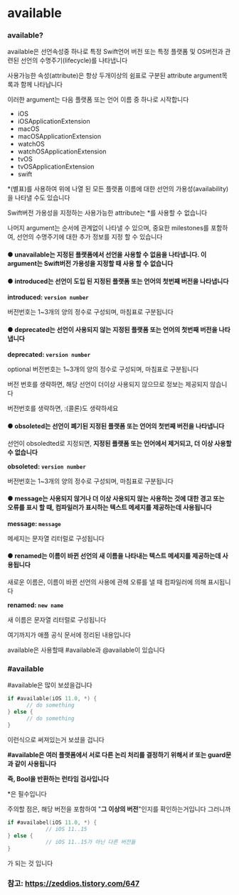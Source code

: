 # available

### available?

available은 선언속성중 하나로 특정 Swift언어 버전 또는 특정 플랫폼 및 OS버전과 관련된 선언의 수명주기(lifecycle)를 나타냅니다

사용가능한 속성(attribute)은 항상 두개이상의 쉼표로 구분된 attribute argument목록과 함께 나타납니다

이러한 argument는 다음 플랫폼 또는 언어 이름 중 하나로 시작합니다

* iOS
* iOSApplicationExtension
* macOS
* macOSApplicationExtension
* watchOS
* watchOSApplicationExtension
* tvOS
* tvOSApplicationExtension
* swift

\*(별표)를 사용하여 위에 나열 된 모든 플랫폼 이름에 대한 선언의 가용성(availability)을 나타낼 수도 있습니다

Swift버전 가용성을 지정하는 사용가능한 attribute는 \*를 사용할 수 없습니다

나머지 argument는 순서에 관계없이 나타낼 수 있으며, 중요한 milestones를 포함하여, 선언의 수명주기에 대한 추가 정보를 지정 할 수 있습니다

#### ● unavailable는 지정된 플랫폼에서 선언을 사용할 수 없음을 나타냅니다. 이 argument는 Swift버전 가용성을 지정할 때 사용 할 수 없습니다

#### ● introduced는 선언이 도입 된 지정된 플랫폼 또는 언어의 첫번째 버전을 나타냅니다

**introduced: `version number`**

버전번호는 1~3개의 양의 정수로 구성되며, 마침표로 구분됩니다

#### ● deprecated는 선언이 사용되지 않는 지정된 플랫폼 또는 언어의 첫번째 버전을 나타냅니다

**deprecated: `version number`**

optional 버전번호는 1~3개의 양의 정수로 구성되며, 마침표로 구분됩니다

버전 번호를 생략하면, 해당 선언이 더이상 사용되지 않으므로 정보는 제공되지 않습니다

버전번호를 생략하면, :(콜론)도 생략하세요

#### ● obsoleted는 선언이 폐기된 지정된 플랫폼 또는 언어의 첫번째 버전을 나타냅니다

선언이 obsoledted로 지정되면, **지정된 플랫폼 또는 언어에서 제거되고, 더 이상 사용할 수 없습니다**

**obsoleted: `version number`**

버전번호는 1~3개의 양의 정수로 구성되며, 마침표로 구분됩니다

#### ● message는 사용되지 않거나 더 이상 사용되지 않는 사용하는 것에 대한 경고 또는 오류를 표시 할 때, 컴파일러가 표시하는 텍스트 메세지를 제공하는데 사용됩니다

**message: `message`**

메세지는 문자열 리터럴로 구성됩니다

#### ● renamed는 이름이 바뀐 선언의 새 이름을 나타내는 텍스트 메세지를 제공하는데 사용됩니다 

새로운 이름은, 이름이 바뀐 선언의 사용에 관헤 오류를 낼 때 컴파일러에 의해 표시됩니다

**renamed: `new name`**

새 이름은 문자열 리터럴로 구성됩니다

여기까지가 애플 공식 문서에 정리된 내용입니다

available은 사용할때 #available과 @available이 있습니다

### \#available

\#available은 많이 보셨을겁니다

```swift
if #available(iOS 11.0, *) {
      // do something
} else {
      // do something
}
```
이런식으로 써져있는거 보셨을 겁니다

**\#available은 여러 플랫폼에서 서로 다른 논리 처리를 결정하기 위해서 if 또는 guard문과 같이 사용됩니다**

**즉, Bool을 반환하는 런타임 검사입니다**

\*은 필수입니다

주의할 점은, 해당 버전을 포함하여 "**그 이상의 버전**"인지를 확인하는거입니다 그러니까

```swift
if #availabel(iOS 11.0, *) {
            // iOS 11..15
} else {
            // iOS 11..15가 아닌 다른 버전들
}
```
가 되는 것 입니다

### 참고: https://zeddios.tistory.com/647
